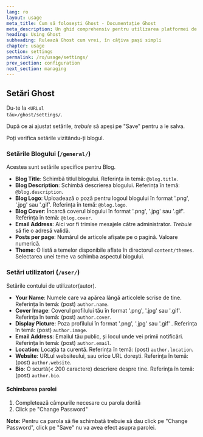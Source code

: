 ```yaml
---
lang: ro
layout: usage
meta_title: Cum să folosești Ghost - Documentație Ghost
meta_description: Un ghid comprehensiv pentru utilizarea platformei de blogging Ghost. Ai instalat Ghost, dar nu știi cum să-l folosești? Începe aici!
heading: Using Ghost
subheading: Rulează Ghost cum vrei, în câțiva pași simpli
chapter: usage
section: settings
permalink: /ro/usage/settings/
prev_section: configuration
next_section: managing
---
```


##  Setări Ghost <a id="settings"></a>

Du-te la <code class="path">&lt;URLul tău&gt;/ghost/settings/</code>.

După ce ai ajustat setările, *trebuie* să apeși pe "Save" pentru a le salva.

Poți verifica setările vizitându-ți blogul.

### Setările Blogului (<code class="path">/general/</code>)

Acestea sunt setările specifice pentru Blog.

*   **Blog Title**: Schimbă titlul blogului. Referința în temă: `@blog.title`.
*   **Blog Description**: Schimbă descrierea blogului. Referința în temă: `@blog.description`.
*   **Blog Logo**: Uploadează o poză pentru logoul blogului în format '.png', '.jpg' sau '.gif'. Referința în temă: `@blog.logo`.
*   **Blog Cover**: Încarcă coverul blogului în format '.png', '.jpg' sau '.gif'. Referința în temă: `@blog.cover`.
*   **Email Address**: Aici vor fi trimise mesajele către administrator. *Trebuie* să fie o adresă validă.
*   **Posts per page**: Numărul de articole afișate pe o pagină. Valoare numerică.
*   **Theme**: O listă a temelor disponibile aflate în directorul <code class="path">content/themes</code>. Selectarea unei teme va schimba aspectul blogului.

### Setări utilizatori (<code class="path">/user/</code>)

Setările contului de utilizator(autor).

*   **Your Name**: Numele care va apărea lângă articolele scrise de tine. Referința în temă: (post) `author.name`.
*   **Cover Image**: Coverul profilului tău în format '.png', '.jpg' sau '.gif'. Referința în temă: (post) `author.cover`.
*   **Display Picture**: Poza profilului în format '.png', '.jpg' sau '.gif' . Referința în temă: (post) `author.image`.
*   **Email Address**: Emailul tău public, și locul unde vei primii notificări. Referința în temă: (post) `author.email`.
*   **Location**: Locația ta curentă. Referința în temă: (post) `author.location`.
*   **Website**: URLul websiteului, sau orice URL dorești. Referința în temă: (post) `author.website`.
*   **Bio**: O scurtă(< 200 caractere) descriere despre tine. Referința în temă: (post) `author.bio`.

#### Schimbarea parolei

1.  Completează câmpurile necesare cu parola dorită
2.  Click pe "Change Password"
<p class="note">
    <strong>Note:</strong> Pentru ca parola să fie schimbată trebuie să dau click pe "Change Password", click pe "Save" nu va avea efect asupra parolei.
</p>

